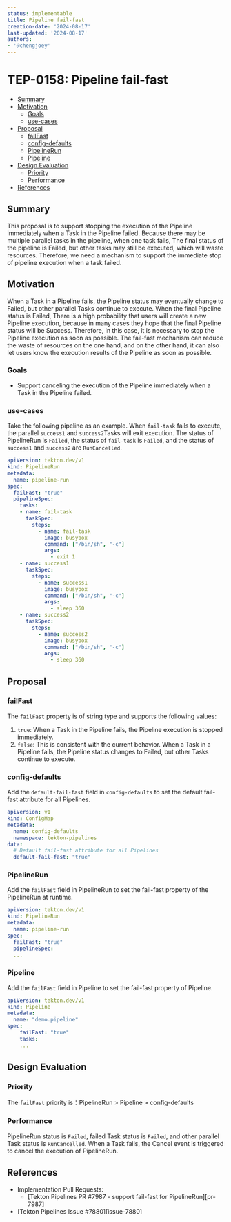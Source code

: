 ```yaml
---
status: implementable
title: Pipeline fail-fast
creation-date: '2024-08-17'
last-updated: '2024-08-17'
authors:
- '@chengjoey'
---
```


# TEP-0158: Pipeline fail-fast

<!-- toc -->
- [Summary](#summary)
- [Motivation](#motivation)
  * [Goals](#goals)
  * [use-cases](#use-cases)
- [Proposal](#proposal)
    * [failFast](#failfast)
    * [config-defaults](#config-defaults)
    * [PipelineRun](#pipelinerun)
    * [Pipeline](#pipeline)
- [Design Evaluation](#design-evaluation)
    * [Priority](#priority)
    * [Performance](#performance)
- [References](#references)
<!-- /toc -->


## Summary

This proposal is to support stopping the execution of the Pipeline immediately when a Task in the Pipeline failed.
Because there may be multiple parallel tasks in the pipeline, when one task fails,
The final status of the pipeline is Failed, but other tasks may still be executed,
which will waste resources. Therefore, we need a mechanism to support the
immediate stop of pipeline execution when a task failed.

## Motivation

When a Task in a Pipeline fails, the Pipeline status may eventually change to Failed, but other parallel Tasks continue to execute. 
When the final Pipeline status is Failed, There is a high probability that users will create a new Pipeline execution,
because in many cases they hope that the final Pipeline status will be Success. Therefore, 
in this case, it is necessary to stop the Pipeline execution as soon as possible. The fail-fast mechanism can 
reduce the waste of resources on the one hand, and on the other hand, 
it can also let users know the execution results of the Pipeline as soon as possible.

### Goals

- Support canceling the execution of the Pipeline immediately when a Task in the Pipeline failed.

### use-cases

Take the following pipeline as an example. When `fail-task` fails to execute, 
the parallel `success1` and `success2`Tasks will exit execution.
The status of PipelineRun is `Failed`, the status of `fail-task` is `Failed`, 
and the status of `success1` and `success2` are `RunCancelled`.

```yaml
apiVersion: tekton.dev/v1
kind: PipelineRun
metadata:
  name: pipeline-run
spec:
  failFast: "true"
  pipelineSpec:
    tasks:
    - name: fail-task
      taskSpec:
        steps:
          - name: fail-task
            image: busybox
            command: ["/bin/sh", "-c"]
            args:
              - exit 1
    - name: success1
      taskSpec:
        steps:
          - name: success1
            image: busybox
            command: ["/bin/sh", "-c"]
            args:
              - sleep 360
    - name: success2
      taskSpec:
        steps:
          - name: success2
            image: busybox
            command: ["/bin/sh", "-c"]
            args:
              - sleep 360
```

## Proposal

### failFast

The `failFast` property is of string type and supports the following values:
1. `true`: When a Task in the Pipeline fails, the Pipeline execution is stopped immediately.
2. `false`: This is consistent with the current behavior. When a Task in a Pipeline fails, the Pipeline status changes to Failed, but other Tasks continue to execute.

### config-defaults

Add the `default-fail-fast` field in `config-defaults` to set the default fail-fast attribute for all Pipelines.

```yaml
apiVersion: v1
kind: ConfigMap
metadata:
  name: config-defaults
  namespace: tekton-pipelines
data:
  # Default fail-fast attribute for all Pipelines
  default-fail-fast: "true"
```

### PipelineRun

Add the `failFast` field in PipelineRun to set the fail-fast property of the PipelineRun at runtime.

```yaml
apiVersion: tekton.dev/v1
kind: PipelineRun
metadata:
  name: pipeline-run
spec:
  failFast: "true"
  pipelineSpec:
  ...
```

### Pipeline

Add the `failFast` field in Pipeline to set the fail-fast property of Pipeline.

```yaml
apiVersion: tekton.dev/v1
kind: Pipeline
metadata:
  name: "demo.pipeline"
spec:
    failFast: "true"
    tasks:
    ...
```

## Design Evaluation

### Priority

The `failFast` priority is：PipelineRun > Pipeline > config-defaults

### Performance

PipelineRun status is `Failed`, failed Task status is `Failed`, and other parallel Task status is `RunCancelled`.
When a Task fails, the Cancel event is triggered to cancel the execution of PipelineRun.

## References

* Implementation Pull Requests:
    * [Tekton Pipelines PR #7987 - support fail-fast for PipelineRun][pr-7987]
* [Tekton Pipelines Issue #7880][issue-7880]

